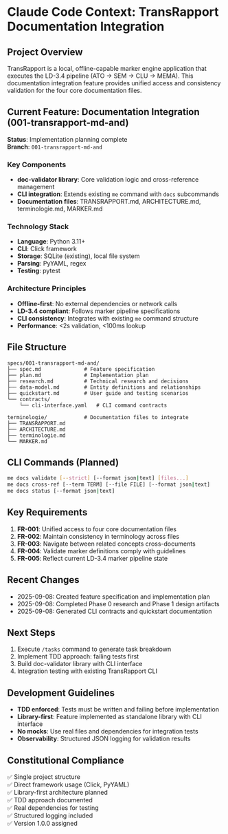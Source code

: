 # Claude Code Context: TransRapport Documentation Integration

## Project Overview
TransRapport is a local, offline-capable marker engine application that executes the LD-3.4 pipeline (ATO → SEM → CLU → MEMA). This documentation integration feature provides unified access and consistency validation for the four core documentation files.

## Current Feature: Documentation Integration (001-transrapport-md-and)
**Status**: Implementation planning complete  
**Branch**: `001-transrapport-md-and`

### Key Components
- **doc-validator library**: Core validation logic and cross-reference management
- **CLI integration**: Extends existing `me` command with `docs` subcommands
- **Documentation files**: TRANSRAPPORT.md, ARCHITECTURE.md, terminologie.md, MARKER.md

### Technology Stack
- **Language**: Python 3.11+
- **CLI**: Click framework
- **Storage**: SQLite (existing), local file system
- **Parsing**: PyYAML, regex
- **Testing**: pytest

### Architecture Principles
- **Offline-first**: No external dependencies or network calls
- **LD-3.4 compliant**: Follows marker pipeline specifications
- **CLI consistency**: Integrates with existing `me` command structure
- **Performance**: <2s validation, <100ms lookup

## File Structure
```
specs/001-transrapport-md-and/
├── spec.md              # Feature specification
├── plan.md              # Implementation plan
├── research.md          # Technical research and decisions
├── data-model.md        # Entity definitions and relationships
├── quickstart.md        # User guide and testing scenarios
└── contracts/
    └── cli-interface.yaml   # CLI command contracts

terminologie/            # Documentation files to integrate
├── TRANSRAPPORT.md
├── ARCHITECTURE.md
├── terminologie.md
└── MARKER.md
```

## CLI Commands (Planned)
```bash
me docs validate [--strict] [--format json|text] [files...]
me docs cross-ref [--term TERM] [--file FILE] [--format json|text]
me docs status [--format json|text]
```

## Key Requirements
1. **FR-001**: Unified access to four core documentation files
2. **FR-002**: Maintain consistency in terminology across files
3. **FR-003**: Navigate between related concepts cross-documents
4. **FR-004**: Validate marker definitions comply with guidelines
5. **FR-005**: Reflect current LD-3.4 marker pipeline state

## Recent Changes
- 2025-09-08: Created feature specification and implementation plan
- 2025-09-08: Completed Phase 0 research and Phase 1 design artifacts
- 2025-09-08: Generated CLI contracts and quickstart documentation

## Next Steps
1. Execute `/tasks` command to generate task breakdown
2. Implement TDD approach: failing tests first
3. Build doc-validator library with CLI interface
4. Integration testing with existing TransRapport CLI

## Development Guidelines
- **TDD enforced**: Tests must be written and failing before implementation
- **Library-first**: Feature implemented as standalone library with CLI interface
- **No mocks**: Use real files and dependencies for integration tests
- **Observability**: Structured JSON logging for validation results

## Constitutional Compliance
✅ Single project structure  
✅ Direct framework usage (Click, PyYAML)  
✅ Library-first architecture planned  
✅ TDD approach documented  
✅ Real dependencies for testing  
✅ Structured logging included  
✅ Version 1.0.0 assigned